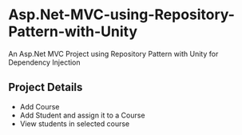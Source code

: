 # Asp.Net-MVC-using-Repository-Pattern-with-Unity
An Asp.Net MVC Project using Repository Pattern with Unity for Dependency Injection

 <h2>Project Details</h2>
<ul>
    <li>Add Course</li>
    <li>Add Student and assign it to a Course</li>
    <li>View students in selected course</li>
</ul>
